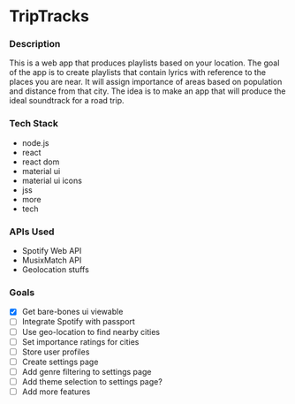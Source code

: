 # TripTracks

### Description
This is a web app that produces playlists based on your location. The goal of the app is to create playlists that contain lyrics with reference to the places you are near. It will assign importance of areas based on population and distance from that city. The idea is to make an app that will produce the ideal soundtrack for a road trip.

### Tech Stack
- node.js
- react
- react dom
- material ui
- material ui icons
- jss
- more
- tech

### APIs Used
- Spotify Web API
- MusixMatch API
- Geolocation stuffs

### Goals
- [X] Get bare-bones ui viewable
- [ ] Integrate Spotify with passport
- [ ] Use geo-location to find nearby cities
- [ ] Set importance ratings for cities
- [ ] Store user profiles
- [ ] Create settings page
- [ ] Add genre filtering to settings page
- [ ] Add theme selection to settings page?
- [ ] Add more features

<!---
```javascript
for (var i = 0; i < this.length; i++) {
    if (isTrue) {
        console.log('Wow!');
    }
}
```
 
```javascript
 GET --header 'Accept: text/plain' 'https://api.musixmatch.com/ws/1.1/track.search?format=jsonp&callback=callback&q_lyrics=Sacramento&s_track_rating=desc&quorum_factor=1&apikey=db058398d44c276d263ee623a61b6b49'
```
 --->


